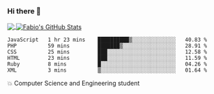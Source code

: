 ### Hi there 👋
<a href="https://github.com/fabiovincenzi/fabiovincenzi">
  <img align="center" src="https://github-readme-stats.vercel.app/api/top-langs/?username=fabiovincenzi&title_color=ffffff&text_color=c9cacc&icon_color=2bbc8a&bg_color=1d1f21&langs_count=3" />
</a>
<a href="https://github.com/fabiovincenzi/fabiovincenzi">
  <img align="center" src="https://github-readme-stats.vercel.app/api?username=fabiovincenzi&show_icons=true&line_height=27&count_private=true&title_color=ffffff&text_color=c9cacc&icon_color=2bbc8a&bg_color=1d1f21" alt="Fabio's GitHub Stats" />
</a>
<!--START_SECTION:waka-->

```text
JavaScript   1 hr 23 mins    ██████████▒░░░░░░░░░░░░░░   40.83 %
PHP          59 mins         ███████▒░░░░░░░░░░░░░░░░░   28.91 %
CSS          25 mins         ███░░░░░░░░░░░░░░░░░░░░░░   12.58 %
HTML         23 mins         ███░░░░░░░░░░░░░░░░░░░░░░   11.59 %
Ruby         8 mins          █░░░░░░░░░░░░░░░░░░░░░░░░   04.26 %
XML          3 mins          ▒░░░░░░░░░░░░░░░░░░░░░░░░   01.64 %
```

<!--END_SECTION:waka-->

:boom: Computer Science and Engineering student
